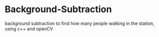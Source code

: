 # Background-Subtraction
background subtraction to find how many people walking in the station, using c++ and openCV
